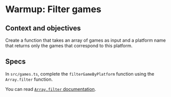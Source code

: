 # Warmup: Filter games

## Context and objectives

Create a function that takes an array of games as input and a platform name that returns only the games that correspond to this platform.

## Specs

In `src/games.ts`, complete the `filterGameByPlatform` function using the `Array.filter` function.

You can read [`Array.filter` documentation](https://developer.mozilla.org/en-US/docs/Web/JavaScript/Reference/Global_Objects/Array/filter).
